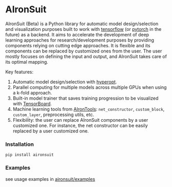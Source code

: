 # AIronSuit

AIronSuit (Beta) is a Python library for automatic model design/selection and visualization purposes built to work with 
[tensorflow](https://github.com/tensorflow/tensorflow) (or [pytorch](https://github.com/pytorch/pytorch) in the future) 
as a backend. It aims to accelerate
the development of deep learning approaches for research/development purposes by providing components relying on cutting 
edge approaches. It is flexible and its components can be 
replaced by customized ones from the user. The user mostly focuses on defining the input and output, 
and AIronSuit takes care of its optimal mapping. 

Key features:

1. Automatic model design/selection with [hyperopt](https://github.com/hyperopt/hyperopt). 
2. Parallel computing for multiple models across multiple GPUs when using a k-fold approach.
3. Built-in model trainer that saves training progression to be visualized with 
   [TensorBoard](https://github.com/tensorflow/tensorboard).
4. Machine learning tools from [AIronTools](https://github.com/AtrejuArtax/airontools): `net_constructor`, `custom_block`, 
   `custom_layer`, preprocessing utils, etc.
5. Flexibility: the user can replace AIronSuit components by a user customized one. For instance,
    the net constructor can be easily replaced by a user customized one.
   
### Installation

`pip install aironsuit`

### Examples

see usage examples in [aironsuit/examples](https://github.com/AtrejuArtax/aironsuit/tree/master/examples)